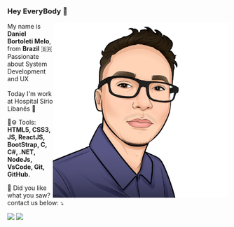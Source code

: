 ### Hey EveryBody 👋

<img src="daniel.png" min-width="400px" max-width="400px" width="400px" align="right" alt="World">

<p align="left"> 
  My name is <strong>Daniel Bortoleti Melo</strong>, from <strong>Brazil</strong> 🇧🇷<br>
  Passionate about System Development and UX<br><br>
  Today I'm work at Hospital Sírio Libanês 🏥 
</p>

<p align="left">
  💼⚙ Tools: <strong>HTML5, CSS3, JS, ReactJS, BootStrap, C, C#, .NET, NodeJs, VsCode, Git, GitHub.</strong> 
</p>
<p align="left">
  💌 Did you like what you saw? contact us below: ⤵️
</p>
<p align="left">
  <a href="https://www.linkedin.com/in/daniel-bortoleti-melo-67b153150/" alt="Linkedin">
  <img src="https://i.pinimg.com/originals/7f/dc/e2/7fdce2dc9307aff4f5acb88cc06b5904.gif" /></a>
  <a href="https://api.whatsapp.com/send?phone=5511958661314" alt="WhatsApp">
  <img src="https://img.shields.io/badge/-WhatsApp-25d366?style=flat-square&labelColor=25d366&logo=whatsapp&logoColor=white&link=https://api.whatsapp.com/send?phone=5511958661314"/></a>
</p>  

